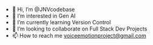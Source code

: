 - 👋 Hi, I’m @JNVcodebase
- 👀 I’m interested in Gen AI
- 🌱 I’m currently learning Version Control
- 💞️ I’m looking to collaborate on Full Stack Dev Projects
- 📫 How to reach me voiceemotionproject@gmail.com


<!---
JNVcodebase/JNVcodebase is a ✨ special ✨ repository because its `README.md` (this file) appears on your GitHub profile.
You can click the Preview link to take a look at your changes.
--->

